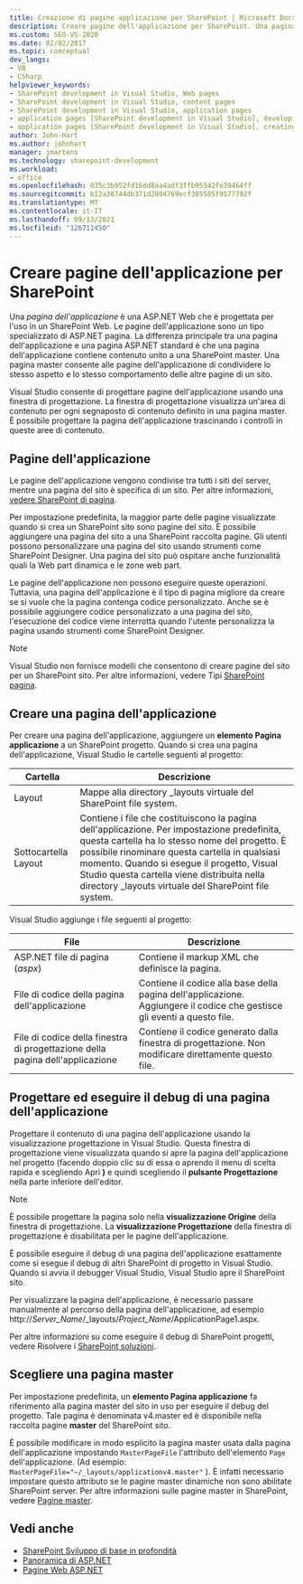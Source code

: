 ```yaml
---
title: Creazione di pagine applicazione per SharePoint | Microsoft Docs
description: Creare pagine dell'applicazione per SharePoint. Una pagina applicazione è una ASP.NET Web progettata per l'uso in un SharePoint web.
ms.custom: SEO-VS-2020
ms.date: 02/02/2017
ms.topic: conceptual
dev_langs:
- VB
- CSharp
helpviewer_keywords:
- SharePoint development in Visual Studio, Web pages
- SharePoint development in Visual Studio, content pages
- SharePoint development in Visual Studio, application pages
- application pages [SharePoint development in Visual Studio], developing
- application pages [SharePoint development in Visual Studio], creating
author: John-Hart
ms.author: johnhart
manager: jmartens
ms.technology: sharepoint-development
ms.workload:
- office
ms.openlocfilehash: 035c3b952fd16dd8aa4adf3ffb95542fe39464ff
ms.sourcegitcommit: b12a38744db371d2894769ecf305585f9577792f
ms.translationtype: MT
ms.contentlocale: it-IT
ms.lasthandoff: 09/13/2021
ms.locfileid: "126711450"
---
```

# <a name="create-application-pages-for-sharepoint"></a>Creare pagine dell'applicazione per SharePoint
  Una *pagina dell'applicazione* è una ASP.NET Web che è progettata per l'uso in un SharePoint Web. Le pagine dell'applicazione sono un tipo specializzato di ASP.NET pagina. La differenza principale tra una pagina dell'applicazione e una pagina ASP.NET standard è che una pagina dell'applicazione contiene contenuto unito a una SharePoint master. Una pagina master consente alle pagine dell'applicazione di condividere lo stesso aspetto e lo stesso comportamento delle altre pagine di un sito.

 Visual Studio consente di progettare pagine dell'applicazione usando una finestra di progettazione. La finestra di progettazione visualizza un'area di contenuto per ogni segnaposto di contenuto definito in una pagina master. È possibile progettare la pagina dell'applicazione trascinando i controlli in queste aree di contenuto.

## <a name="application-pages"></a>Pagine dell'applicazione
 Le pagine dell'applicazione vengono condivise tra tutti i siti del server, mentre una pagina del sito è specifica di un sito. Per altre informazioni, [vedere SharePoint di pagina](/previous-versions/office/developer/sharepoint-2010/aa979592(v=office.14)).

 Per impostazione predefinita, la maggior parte delle pagine visualizzate quando si crea un SharePoint sito sono pagine del sito. È possibile aggiungere una pagina del sito a una SharePoint raccolta pagine. Gli utenti possono personalizzare una pagina del sito usando strumenti come SharePoint Designer. Una pagina del sito può ospitare anche funzionalità quali la Web part dinamica e le zone web part.

 Le pagine dell'applicazione non possono eseguire queste operazioni. Tuttavia, una pagina dell'applicazione è il tipo di pagina migliore da creare se si vuole che la pagina contenga codice personalizzato. Anche se è possibile aggiungere codice personalizzato a una pagina del sito, l'esecuzione del codice viene interrotta quando l'utente personalizza la pagina usando strumenti come SharePoint Designer.

> [!NOTE]
> Visual Studio non fornisce modelli che consentono di creare pagine del sito per un SharePoint sito. Per altre informazioni, vedere Tipi [SharePoint pagina](/previous-versions/office/developer/sharepoint-2010/aa979592(v=office.14)).

## <a name="create-an-application-page"></a>Creare una pagina dell'applicazione
 Per creare una pagina dell'applicazione, aggiungere un **elemento Pagina applicazione** a un SharePoint progetto. Quando si crea una pagina dell'applicazione, Visual Studio le cartelle seguenti al progetto:

|Cartella|Descrizione|
|------------|-----------------|
|Layout|Mappe alla directory _layouts virtuale del SharePoint file system.|
|Sottocartella Layout|Contiene i file che costituiscono la pagina dell'applicazione. Per impostazione predefinita, questa cartella ha lo stesso nome del progetto. È possibile rinominare questa cartella in qualsiasi momento. Quando si esegue il progetto, Visual Studio questa cartella viene distribuita nella directory _layouts virtuale del SharePoint file system.|

 Visual Studio aggiunge i file seguenti al progetto:

|File|Descrizione|
|----------|-----------------|
|ASP.NET file di pagina (*aspx*)|Contiene il markup XML che definisce la pagina.|
|File di codice della pagina dell'applicazione|Contiene il codice alla base della pagina dell'applicazione. Aggiungere il codice che gestisce gli eventi a questo file.|
|File di codice della finestra di progettazione della pagina dell'applicazione|Contiene il codice generato dalla finestra di progettazione. Non modificare direttamente questo file.|

## <a name="design-and-debug-an-application-page"></a>Progettare ed eseguire il debug di una pagina dell'applicazione
 Progettare il contenuto di una pagina dell'applicazione usando la visualizzazione progettazione in Visual Studio. Questa finestra di progettazione viene visualizzata quando si apre la pagina dell'applicazione nel progetto (facendo doppio clic su di essa o aprendo il menu di scelta rapida e scegliendo Apri **)** e quindi scegliendo il **pulsante Progettazione** nella parte inferiore dell'editor.

> [!NOTE]
> È possibile progettare la pagina solo nella **visualizzazione Origine** della finestra di progettazione. La **visualizzazione Progettazione** della finestra di progettazione è disabilitata per le pagine dell'applicazione.

 È possibile eseguire il debug di una pagina dell'applicazione esattamente come si esegue il debug di altri SharePoint di progetto in Visual Studio. Quando si avvia il debugger Visual Studio, Visual Studio apre il SharePoint sito.

 Per visualizzare la pagina dell'applicazione, è necessario passare manualmente al percorso della pagina dell'applicazione, ad esempio http://<em>Server_Name</em>/_layouts/*Project_Name*/ApplicationPage1.aspx.

 Per altre informazioni su come eseguire il debug di SharePoint progetti, vedere Risolvere i [SharePoint soluzioni](../sharepoint/troubleshooting-sharepoint-solutions.md).

## <a name="choose-a-master-page"></a>Scegliere una pagina master
 Per impostazione predefinita, un **elemento Pagina applicazione** fa riferimento alla pagina master del sito in uso per eseguire il debug del progetto. Tale pagina è denominata v4.master ed è disponibile nella raccolta pagine **master** del SharePoint sito.

 È possibile modificare in modo esplicito la pagina master usata dalla pagina dell'applicazione impostando `MasterPageFile` l'attributo dell'elemento `Page` dell'applicazione. (Ad esempio: `MasterPageFile="~/_layouts/applicationv4.master"` ). È infatti necessario impostare questo attributo se le pagine master dinamiche non sono abilitate SharePoint server. Per altre informazioni sulle pagine master in SharePoint, vedere [Pagine master](/previous-versions/office/developer/sharepoint-2010/ms443795(v=office.14)).

## <a name="see-also"></a>Vedi anche
- [SharePoint Sviluppo di base in profondità](/previous-versions/office/developer/sharepoint-2010/ee539092(v=office.14))
- [Panoramica di ASP.NET](/aspnet/overview)
- [Pagine Web ASP.NET](/aspnet/web-pages/index)

